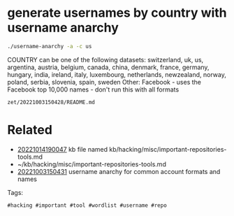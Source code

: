 # generate usernames by country with username anarchy

```bash
./username-anarchy -a -c us
```
COUNTRY can be one of the following datasets: switzerland, uk, us,
argentina, austria, belgium, canada, china, denmark, france, germany, hungary, india, ireland,
italy, luxembourg, netherlands, newzealand, norway, poland, serbia, slovenia, spain, sweden
Other: Facebook - uses the Facebook top 10,000 names - don't run this with all formats

` zet/20221003150428/README.md `

# Related

- [20221014190047](/zet/20221014190047/README.md) kb file named kb/hacking/misc/important-repositories-tools.md
- ~/kb/hacking/misc/important-repositories-tools.md
- [20221003150431](/zet/20221003150431/README.md) username anarchy for common account formats and names

Tags:

    #hacking #important #tool #wordlist #username #repo
